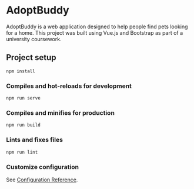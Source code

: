 # AdoptBuddy

AdoptBuddy is a web application designed to help people find pets looking for a home. This project was built using Vue.js and Bootstrap as part of a university coursework.

## Project setup

```
npm install
```

### Compiles and hot-reloads for development

```
npm run serve
```

### Compiles and minifies for production

```
npm run build
```

### Lints and fixes files

```
npm run lint
```

### Customize configuration

See [Configuration Reference](https://cli.vuejs.org/config/).
